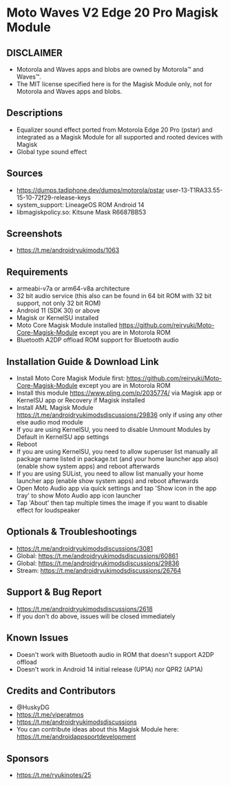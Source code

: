 # Moto Waves V2 Edge 20 Pro Magisk Module

## DISCLAIMER
- Motorola and Waves apps and blobs are owned by Motorola™ and Waves™.
- The MIT license specified here is for the Magisk Module only, not for Motorola and Waves apps and blobs.

## Descriptions
- Equalizer sound effect ported from Motorola Edge 20 Pro (pstar) and integrated as a Magisk Module for all supported and rooted devices with Magisk
- Global type sound effect

## Sources
- https://dumps.tadiphone.dev/dumps/motorola/pstar user-13-T1RA33.55-15-10-72f29-release-keys
- system_support: LineageOS ROM Android 14
- libmagiskpolicy.so: Kitsune Mask R6687BB53

## Screenshots
- https://t.me/androidryukimods/1063

## Requirements
- armeabi-v7a or arm64-v8a architecture
- 32 bit audio service (this also can be found in 64 bit ROM with 32 bit support, not only 32 bit ROM)
- Android 11 (SDK 30) or above
- Magisk or KernelSU installed
- Moto Core Magisk Module installed https://github.com/reiryuki/Moto-Core-Magisk-Module except you are in Motorola ROM
- Bluetooth A2DP offload ROM support for Bluetooth audio

## Installation Guide & Download Link
- Install Moto Core Magisk Module first: https://github.com/reiryuki/Moto-Core-Magisk-Module except you are in Motorola ROM
- Install this module https://www.pling.com/p/2035774/ via Magisk app or KernelSU app or Recovery if Magisk installed
- Install AML Magisk Module https://t.me/androidryukimodsdiscussions/29836 only if using any other else audio mod module
- If you are using KernelSU, you need to disable Unmount Modules by Default in KernelSU app settings
- Reboot
- If you are using KernelSU, you need to allow superuser list manually all package name listed in package.txt (and your home launcher app also) (enable show system apps) and reboot afterwards
- If you are using SUList, you need to allow list manually your home launcher app (enable show system apps) and reboot afterwards
- Open Moto Audio app via quick settings and tap 'Show icon in the app tray' to show Moto Audio app icon launcher
- Tap 'About' then tap multiple times the image if you want to disable effect for loudspeaker

## Optionals & Troubleshootings
- https://t.me/androidryukimodsdiscussions/3081
- Global: https://t.me/androidryukimodsdiscussions/60861
- Global: https://t.me/androidryukimodsdiscussions/29836
- Stream: https://t.me/androidryukimodsdiscussions/26764

## Support & Bug Report
- https://t.me/androidryukimodsdiscussions/2618
- If you don't do above, issues will be closed immediately

## Known Issues
- Doesn't work with Bluetooth audio in ROM that doesn't support A2DP offload
- Doesn't work in Android 14 initial release (UP1A) nor QPR2 (AP1A)

## Credits and Contributors
- @HuskyDG
- https://t.me/viperatmos
- https://t.me/androidryukimodsdiscussions
- You can contribute ideas about this Magisk Module here: https://t.me/androidappsportdevelopment

## Sponsors
- https://t.me/ryukinotes/25


